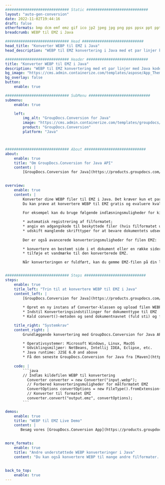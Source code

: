 ```yaml
---
############################# Static ############################
layout: "auto-gen-conversion"
date: 2022-11-02T19:44:16
draft: false
otherformats: bmp dcm emf emz gif ico jp2 jpeg jpg png pps ppsx ppt pptx psb psd svg svgz tga tif tiff webp wmf wmz
breadcrumb: WEBP til EMZ i Java

############################# Head ############################
head_title: "Konverter WEBP til EMZ i Java"
head_description: "WEBP til EMZ konvertering i Java med et par linjer kode. Konverter over 160 filformater ved hjælp af GroupDocs dokumentkonverterings-API for Java"

############################# Header ############################
title: "Konverter WEBP til EMZ i Java"
description: "WEBP til EMZ konvertering med et par linjer med Java kode"
bg_image: "https://cms.admin.containerize.com/templates/aspose/App_Themes/V3/images/bg/header1.png"
bg_overlay: false
button:
    enable: true

############################# SubMenu ############################
submenu:
    enable: true

    left:
        img_alt: "GroupDocs.Conversion for Java"
        image: "https://cms.admin.containerize.com/templates/groupdocs/images/product-logos/90x90-noborder/groupdocs-conversion-java.png"
        product: "GroupDocs.Conversion"
        platform: "Java"



############################# About ############################
about:
    enable: true
    title: "Om GroupDocs.Conversion for Java API"
    content: |
        [GroupDocs.Conversion for Java](https://products.groupdocs.com/conversion/java/) er en avanceret filformatkonverterings-API til konvertering mellem populære billed- og dokumentformater såsom Microsoft Office, OpenDocument, PDF, HTML, e-mail, CAD. og meget mere med blot et par linjer kode. Den native API registrerer automatisk formaterne af de originale dokumenter og tilbyder mange muligheder for at tilpasse de konverterede dokumenter. Sammen med funktionen til at udtrække information fra et dokument, understøtter den også caching af konverteringsresultaterne til den lokale disk som standard. Enhver form for cachelagring kan dog understøttes ved at implementere de passende grænseflader - Amazon S3, Dropbox, Google Drive, Windows Azure, Reddis eller andre.
    

overview:
    enable: true
    content: |
        Konverter dine WEBP filer til EMZ i Java. Det kræver kun et par linjer med Java kode på enhver platform efter eget valg, såsom Windows, Linux, macOS.
        Du kan prøve at konvertere WEBP til EMZ gratis og evaluere kvaliteten af ​​konverteringsresultaterne. Sammen med simple filkonverteringsscripts kan du prøve mere sofistikerede muligheder for at indlæse WEBP-kildefilen og gemme EMZ-outputtet. 
        
        For eksempel kan du bruge følgende indlæsningsmuligheder for kilden WEBP:

        * automatisk registrering af filformatet;
        * angiv en adgangskode til beskyttede filer (hvis filformatet understøtter det);
        * udskift manglende skrifttyper for at bevare dokumentets udseende.
        
        Der er også avancerede konverteringsmuligheder for filen EMZ:

        * konvertere en bestemt side i et dokument eller en række sider;
        * tilføje et vandmærke til den konverterede EMZ.

        Når konverteringen er fuldført, kan du gemme EMZ-filen på din lokale filsti eller på et tredjepartslager såsom FTP, Amazon S3, Google Drive, Dropbox osv. Bemærk venligst - for at konvertere WEBP til EMZ, behøver du ikke installere yderligere software, såsom MS Office, Open Office, Adobe Acrobat Reader osv.


############################# Steps ############################
steps:
    enable: true
    title_left: "Trin til at konvertere WEBP til EMZ i Java"
    content_left: |
        [GroupDocs.Conversion for Java](https://products.groupdocs.com/conversion/java/) giver udviklere mulighed for nemt at konvertere WEBP fil til EMZ med et par linjer kode.
        
        * Opret en ny instans af Converter-klassen og upload filen WEBP med den fulde sti
        * Indstil Konverteringsindstillinger for dokumenttype til EMZ
        * Kald convert()-metoden og send dokumentnavnet (fuld sti) og formatet (EMZ) som en parameter

    title_right: "Systemkrav"
    content_right: |
        Grundlæggende konvertering med GroupDocs.Conversion for Java API kan udføres med blot et par linjer kode. Vores API'er understøttes på alle større platforme og operativsystemer. Før du udfører koden nedenfor, skal du sørge for, at du har følgende forudsætninger installeret på dit system.

        * Operativsystemer: Microsoft Windows, Linux, MacOS
        * Udviklingsmiljøer: NetBeans, Intellij IDEA, Eclipse, etc.
        * Java runtime: J2SE 6.0 and above
        * Få den seneste GroupDocs.Conversion for Java fra [Maven](https://repository.groupdocs.com/webapp/#/artifacts/browse/tree/General/repo/com/groupdocs/groupdocs-conversion)
         
    code: |
        ```java    
        // Indlæs kildefilen WEBP til konvertering
          Converter converter = new Converter("input.webp");
          // Forbered konverteringsmuligheder for målformatet EMZ
          ConvertOptions convertOptions = new FileType().fromExtension("emz").getConvertOptions();
          // Konverter til formatet EMZ
          converter.convert("output.emz", convertOptions);
        ```

demos:
    enable: true
    title: "WEBP til EMZ Live Demo"
    content: |
       Besøg vores [GroupDocs.Conversion App](https://products.groupdocs.app/conversion/family) websted, og prøv WEBP til EMZ konvertering nu. Den gratis demo har følgende fordele
          

more_formats:
    enable: true
    title: "Andre understøttede WEBP konverteringer i Java"
    content: "Du kan også konvertere WEBP til mange andre filformater. Se venligst listen nedenfor."
       
       
back_to_top:
    enable: true
---
```

